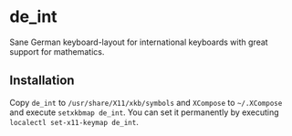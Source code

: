 de_int
======

Sane German keyboard-layout for international keyboards with great support for mathematics.

Installation
------------

Copy `de_int` to `/usr/share/X11/xkb/symbols` and `XCompose` to `~/.XCompose` and execute `setxkbmap de_int`.
You can set it permanently by executing `localectl set-x11-keymap de_int`.
